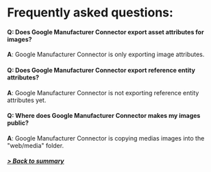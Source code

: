 # Frequently asked questions:

#### Q: Does Google Manufacturer Connector export asset attributes for images?
**A**: Google Manufacturer Connector is only exporting image attributes.

#### Q: Does Google Manufacturer Connector export reference entity attributes?
**A**: Google Manufacturer Connector is not exporting reference entity attributes yet.

#### Q: Where does Google Manufacturer Connector makes my images public?
**A**: Google Manufacturer Connector is copying medias images into the "web/media" folder.

##### [> Back to summary](../summary.md)
